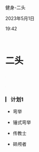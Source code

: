 健身-二头

2023年5月1日

19:42

 

**二头**
========

![](../../assets/005_健身-二头_000.png)

![](../../assets/005_健身-二头_000.png)

### **▏​计划1**

-   弯举

-   锤式弯举

-   传教士

-   碎颅者
